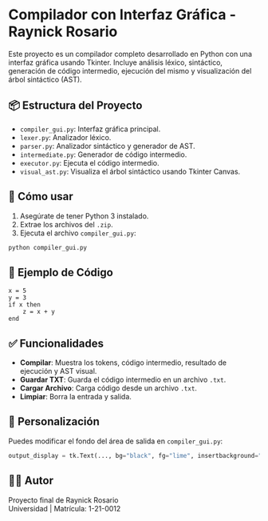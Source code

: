 # Compilador con Interfaz Gráfica - Raynick Rosario

Este proyecto es un compilador completo desarrollado en Python con una interfaz gráfica usando Tkinter. Incluye análisis léxico, sintáctico, generación de código intermedio, ejecución del mismo y visualización del árbol sintáctico (AST).

## 📦 Estructura del Proyecto

- `compiler_gui.py`: Interfaz gráfica principal.
- `lexer.py`: Analizador léxico.
- `parser.py`: Analizador sintáctico y generador de AST.
- `intermediate.py`: Generador de código intermedio.
- `executor.py`: Ejecuta el código intermedio.
- `visual_ast.py`: Visualiza el árbol sintáctico usando Tkinter Canvas.

## 🚀 Cómo usar

1. Asegúrate de tener Python 3 instalado.
2. Extrae los archivos del `.zip`.
3. Ejecuta el archivo `compiler_gui.py`:

```bash
python compiler_gui.py
```

## 🧪 Ejemplo de Código

```plaintext
x = 5
y = 3
if x then
    z = x + y
end
```

## ✅ Funcionalidades

- **Compilar**: Muestra los tokens, código intermedio, resultado de ejecución y AST visual.
- **Guardar TXT**: Guarda el código intermedio en un archivo `.txt`.
- **Cargar Archivo**: Carga código desde un archivo `.txt`.
- **Limpiar**: Borra la entrada y salida.

## 🎨 Personalización

Puedes modificar el fondo del área de salida en `compiler_gui.py`:

```python
output_display = tk.Text(..., bg="black", fg="lime", insertbackground="white")
```

## 👨‍💻 Autor

Proyecto final de Raynick Rosario  
Universidad | Matrícula: 1-21-0012
